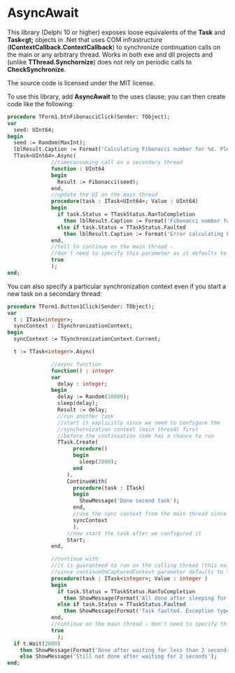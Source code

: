 # AsyncAwait
This library (Delphi 10 or higher) exposes loose equivalents of the **Task** and **Task&lt;gt;** objects in .Net that uses COM infrastructure (**IContextCallback.ContextCallback**) to synchronize continuation calls on the main or any arbitrary thread. Works in both exe and dll projects and (unlike **TThread.Synchornize**) does not rely on periodic calls to **CheckSynchronize**.

The source code is licensed under the MIT license.

To use this library, add **AsyncAwait** to the uses clause; you can then create code like the following:

```pascal
procedure TForm1.btnFibonacciClick(Sender: TObject);
var
  seed: UInt64;
begin
  seed := Random(MaxInt);
  lblResult.Caption := Format('Calculating Fibonacci number for %d. Please wait...', [seed]);
  TTask<UInt64>.Async(
              //timeconsuming call on a secondary thread
              function : UInt64
              begin
                Result := Fibonacci(seed);
              end,
              //update the UI on the main thread
              procedure(task : ITask<UInt64>; Value : UInt64)
              begin
                if task.Status = TTaskStatus.RanToCompletion
                  then lblResult.Caption := Format('Fibonacci number for %d is %d', [seed, Value])
                else if task.Status = TTaskStatus.Faulted
                  then lblResult.Caption := Format('Error calculating Fibonacci number: %s', [task.Exception.Message])
              end,
              //tell to continue on the main thread -
              //don't need to specify this parameter as it defaults to true anyway
              true
              );
end;
```
You can also specify a particular synchronization context even if you start a new task on a secondary thread:
```pascal
procedure TForm1.Button1Click(Sender: TObject);
var
  t : ITask<integer>;
  syncContext : ISynchronizationContext;
begin
  syncContext := TSynchronizationContext.Current;

  t := TTask<integer>.Async(

              //async function
              function() : integer
              var
                delay : integer;
              begin
                delay := Random(10000);
                sleep(delay);
                Result := delay;
                //run another task
                //start it explicitly since we need to configure the
                //synchornization context (main thread) first
                //before the continuation code has a chance to run
                TTask.Create(
                     procedure()
                     begin
                       sleep(2000);
                     end
                   ).
                   ContinueWith(
                     procedure(task : ITask)
                     begin
                       ShowMessage('Done second task');
                     end,
                     //use the sync context from the main thread since we are showing a window
                     syncContext
                     ).
                   //now start the task after we configured it
                   Start;
              end,

              //continue with
              //it is guaranteed to run on the calling thread (this main thread)
              //since continueOnCapturedContext parameter defaults to true
              procedure(task : ITask<integer>; Value : integer )
              begin
                if task.Status = TTaskStatus.RanToCompletion
                  then ShowMessage(Format('All done after sleeping for %d seconds', [task.Value div 1000]))
                else if task.Status = TTaskStatus.Faulted
                  then ShowMessage(Format('Task faulted. Exception type = %s: %s', [task.Exception.ClassName, task.Exception.Message]))
              end,
              //continue on the main thread - don't need to specify this parameter as it defaults to true
              true
                );
  if t.Wait(2000)
    then ShowMessage(Format('Done after waiting for less than 2 seconds. Task returned %d', [t.Value]))
    else ShowMessage('Still not done after waiting for 2 seconds');
end;
```
